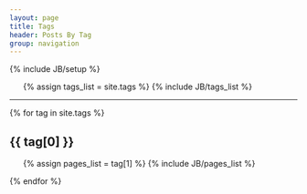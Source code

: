 ```yaml
---
layout: page
title: Tags
header: Posts By Tag
group: navigation
---
```

{% include JB/setup %}

<ul class="tag-box inline">
  {% assign tags_list = site.tags %}
  {% include JB/tags_list %}
</ul>

<hr />

{% for tag in site.tags %}
  <h2 id="{{ tag[0] }}-ref">{{ tag[0] }}</h2>
  <ul>
    {% assign pages_list = tag[1] %}
    {% include JB/pages_list %}
  </ul>
{% endfor %}
